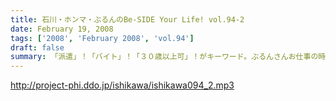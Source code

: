 ```yaml
---
title: 石川・ホンマ・ぶるんのBe-SIDE Your Life! vol.94-2
date: February 19, 2008
tags: ['2008', 'February 2008', 'vol.94']
draft: false
summary: 「派遣」！「バイト」！「３０歳以上可」！がキーワード。ぶるんさんお仕事の時間です！！さて、飯田橋でお仕事はしてきたのでしょうか・・・トッパライっていい言葉ですね。NAMAE
---
```


http://project-phi.ddo.jp/ishikawa/ishikawa094_2.mp3